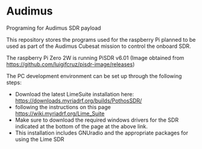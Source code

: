 # Audimus
Programing for Audimus SDR payload


This repository stores the programs used for the raspberry Pi planned to be used as part of the Audimus Cubesat mission to control the onboard SDR.

The raspberry Pi Zero 2W is running PiSDR v6.01 (Image obtained from https://github.com/luigifcruz/pisdr-image/releases)



The PC development environment can be set up through the following steps:

- Download the latest LimeSuite installation here: https://downloads.myriadrf.org/builds/PothosSDR/ 
- following the instructions on this page https://wiki.myriadrf.org/Lime_Suite
- Make sure to download the required windows drivers for the SDR indicated at the bottom of the page at the above link.
- This installation includes GNUradio and the appropriate packages for using the Lime SDR





